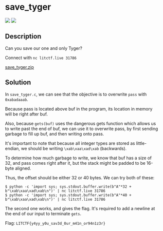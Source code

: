 # save_tyger
![](https://img.shields.io/badge/category-pwn-blue)
![](https://img.shields.io/badge/solves-145-orange)

## Description
Can you save our one and only Tyger?

Connect with `nc litctf.live 31786`

[save_tyger.zip](https://drive.google.com/uc?export=download&id=1ePTPwUBKcNLESM2ev1IZEb3kL4SeTcn1)

## Solution
In `save_tyger.c`, we can see that the objective is to overwrite `pass` with `0xabadaaab`.

Because pass is located above buf in the program, its location in memory will be right after buf.

Also, because `gets(buf)` uses the dangerous gets function which allows us to write past the end of buf, we can use it to overwrite pass, by first sending garbage to fill up buf, and then writing onto pass.

It's important to note that because all integer types are stored as little-endian, we should be writing `\xab\xaa\xad\xab` (backwards).

To determine how much garbage to write, we know that buf has a size of 32, and pass comes right after it, but the stack might be padded to be 16-byte aligned.

Thus, the offset should be either 32 or 40 bytes. We can try both of these:
```
$ python -c 'import sys; sys.stdout.buffer.write(b"A"*32 + b"\xab\xaa\xad\xab\n")' | nc litctf.live 31786
$ python -c 'import sys; sys.stdout.buffer.write(b"A"*40 + b"\xab\xaa\xad\xab\n")' | nc litctf.live 31786
```
The second one works, and gives the flag. It's required to add a newline at the end of our input to terminate `gets`.

Flag: `LITCTF{y4yy_y0u_sav3d_0ur_m41n_or94n1z3r}`
